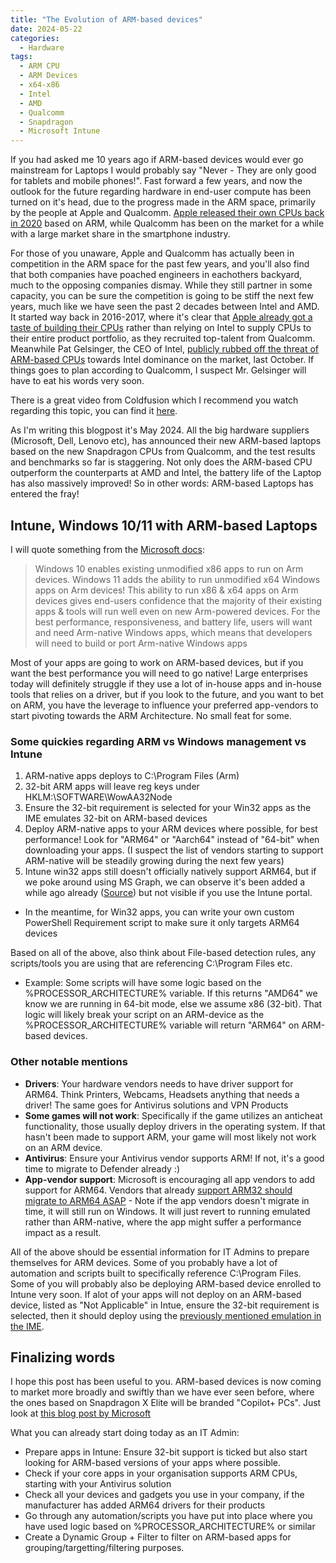```yaml
---
title: "The Evolution of ARM-based devices"
date: 2024-05-22
categories:
  - Hardware
tags:
  - ARM CPU
  - ARM Devices
  - x64-x86
  - Intel
  - AMD
  - Qualcomm
  - Snapdragon
  - Microsoft Intune
---
```


If you had asked me 10 years ago if ARM-based devices would ever go mainstream for Laptops I would probably say "Never - They are only good for tablets and mobile phones!". Fast forward a few years, and now the outlook for the future regarding hardware in end-user compute has been turned on it's head, due to the progress made in the ARM space, primarily by the people at Apple and Qualcomm. [Apple released their own CPUs back in 2020](https://www.apple.com/newsroom/2020/11/apple-unleashes-m1/) based on ARM, while Qualcomm has been on the market for a while with a large market share in the smartphone industry.

For those of you unaware, Apple and Qualcomm has actually been in competition in the ARM space for the past few years, and you'll also find that both companies have poached engineers in eachothers backyard, much to the opposing companies dismay. While they still partner in some capacity, you can be sure the competition is going to be stiff the next few years, much like we have seen the past 2 decades between Intel and AMD. It started way back in 2016-2017, where it's clear that [Apple already got a taste of building their CPUs](https://fortune.com/2017/05/30/apple-qualcomm-esin-terzioglu/) rather than relying on Intel to supply CPUs to their entire product portfolio, as they recruited top-talent from Qualcomm.
Meanwhile Pat Gelsinger, the CEO of Intel, [publicly rubbed off the threat of ARM-based CPUs](https://www.techpowerup.com/315228/intel-ceo-doesnt-see-arm-based-chips-as-competition-in-the-pc-sector?cp=2) towards Intel dominance on the market, last October. If things goes to plan according to Qualcomm, I suspect Mr. Gelsinger will have to eat his words very soon.

There is a great video from Coldfusion which I recommend you watch regarding this topic, you can find it [here](https://www.youtube.com/watch?v=V68RE0M8zhk).

As I'm writing this blogpost it's May 2024. All the big hardware suppliers (Microsoft, Dell, Lenovo etc), has announced their new ARM-based laptops based on the new Snapdragon CPUs from Qualcomm, and the test results and benchmarks so far is staggering. Not only does the ARM-based CPU outperform the counterparts at AMD and Intel, the battery life of the Laptop has also massively improved! So in other words: ARM-based Laptops has entered the fray!

## Intune, Windows 10/11 with ARM-based Laptops

I will quote something from the [Microsoft docs](https://learn.microsoft.com/en-us/windows/arm/add-arm-support):
> Windows 10 enables existing unmodified x86 apps to run on Arm devices. Windows 11 adds the ability to run unmodified x64 Windows apps on Arm devices! This ability to run x86 & x64 apps on Arm devices gives end-users confidence that the majority of their existing apps & tools will run well even on new Arm-powered devices. For the best performance, responsiveness, and battery life, users will want and need Arm-native Windows apps, which means that developers will need to build or port Arm-native Windows apps


Most of your apps are going to work on ARM-based devices, but if you want the best performance you will need to go native! Large enterprises today will definitely struggle if they use a lot of in-house apps and in-house tools that relies on a driver, but if you look to the future, and you want to bet on ARM, you have the leverage to influence your preferred app-vendors to start pivoting towards the ARM Architecture. No small feat for some.

### Some quickies regarding ARM vs Windows management vs Intune

1. ARM-native apps deploys to C:\Program Files (Arm)
2. 32-bit ARM apps will leave reg keys under HKLM:\SOFTWARE\WowAA32Node
3. Ensure the 32-bit requirement is selected for your Win32 apps as the IME emulates 32-bit on ARM-based devices
4. Deploy ARM-native apps to your ARM devices where possible, for best performance! Look for "ARM64" or "Aarch64" instead of "64-bit" when downloading your apps. (I suspect the list of vendors starting to support ARM-native will be steadily growing during the next few years)
5. Intune win32 apps still doesn't officially natively support ARM64, but if we poke around using MS Graph, we can observe it's been added a while ago already ([Source](https://learn.microsoft.com/en-us/graph/api/resources/intune-apps-windowsarchitecture?view=graph-rest-beta)) but not visible if you use the Intune portal.

* In the meantime, for Win32 apps, you can write your own custom PowerShell Requirement script to make sure it only targets ARM64 devices

Based on all of the above, also think about File-based detection rules, any scripts/tools you are using that are referencing C:\Program Files etc.

* Example: Some scripts will have some logic based on the %PROCESSOR_ARCHITECTURE% variable. If this returns "AMD64" we know we are running in 64-bit mode, else we assume x86 (32-bit). That logic will likely break your script on an ARM-device as the %PROCESSOR_ARCHITECTURE% variable will return "ARM64" on ARM-based devices.

### Other notable mentions

* **Drivers**: Your hardware vendors needs to have driver support for ARM64. Think Printers, Webcams, Headsets anything that needs a driver! The same goes for Antivirus solutions and VPN Products
* **Some games will not work**: Specifically if the game utilizes an anticheat functionality, those usually deploy drivers in the operating system. If that hasn't been made to support ARM, your game will most likely not work on an ARM device.
* **Antivirus**: Ensure your Antivirus vendor supports ARM! If not, it's a good time to migrate to Defender already :)
* **App-vendor support**: Microsoft is encouraging all app vendors to add support for ARM64. Vendors that already [support ARM32 should migrate to ARM64 ASAP](https://learn.microsoft.com/en-us/windows/arm/arm32-to-arm64) - Note if the app vendors doesn't migrate in time, it will still run on Windows. It will just revert to running emulated rather than ARM-native, where the app might suffer a performance impact as a result.

All of the above should be essential information for IT Admins to prepare themselves for ARM devices. Some of you probably have a lot of automation and scripts built to specifically reference C:\Program Files. Some of you will probably also be deploying ARM-based device enrolled to Intune very soon. 
If alot of your apps will not deploy on an ARM-based device, listed as "Not Applicable" in Intue, ensure the 32-bit requirement is selected, then it should deploy using the [previously mentioned emulation in the IME](https://learn.microsoft.com/en-us/windows/arm/apps-on-arm-x86-emulation).

## Finalizing words

I hope this post has been useful to you. ARM-based devices is now coming to market more broadly and swiftly than we have ever seen before, where the ones based on Snapdragon X Elite will be branded "Copilot+ PCs". Just look at [this blog post by Microsoft](https://blogs.microsoft.com/blog/2024/05/20/introducing-copilot-pcs/)

What you can already start doing today as an IT Admin:

* Prepare apps in Intune: Ensure 32-bit support is ticked but also start looking for ARM-based versions of your apps where possible.
* Check if your core apps in your organisation supports ARM CPUs, starting with your Antivirus solution
* Check all your devices and gadgets you use in your company, if the manufacturer has added ARM64 drivers for their products
* Go through any automation/scripts you have put into place where you have used logic based on %PROCESSOR_ARCHITECTURE% or similar
* Create a Dynamic Group + Filter to filter on ARM-based apps for grouping/targetting/filtering purposes.
